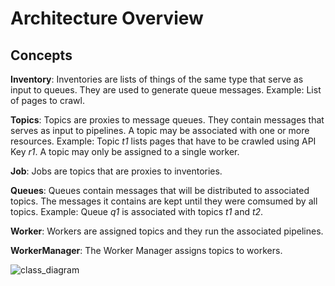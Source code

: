# Architecture Overview


## Concepts

**Inventory**: Inventories are lists of things of the same type that serve as input to queues. They are used to generate queue messages. Example: List of pages to crawl.

**Topics**: Topics are proxies to message queues. They contain messages that serves as input to pipelines. A topic may be associated with one or more resources. Example: Topic *t1* lists pages that have to be crawled using API Key *r1*. A topic may only be assigned to a single worker.

**Job**: Jobs are topics that are proxies to inventories.

**Queues**: Queues contain messages that will be distributed to associated topics. The messages it contains are kept until they were comsumed by all topics. Example: Queue *q1* is associated with topics *t1* and *t2*.

**Worker**: Workers are assigned topics and they run the associated pipelines.

**WorkerManager**: The Worker Manager assigns topics to workers.

![class_diagram](https://www.plantuml.com/plantuml/proxy?cache=no&fmt=svg&src=https://github.com/Flared/saturn/raw/main/docs/plantuml/class_diagram.plantuml)
